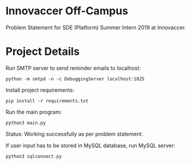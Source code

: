 # Innovaccer Off-Campus

Problem Statement for SDE (Platform) Summer Intern 2019 at Innovaccer.

# Project Details

Run SMTP server to send reminder emails to localhost:
```
python -m smtpd -n -c DebuggingServer localhost:1025
```

Install project requirements:
```
pip install -r requirements.txt
```

Run the main program:
```
python3 main.py
```

Status: Working successfully as per problem statement.

If user input has to be stored in MySQL database, run MySQL server:
```
python3 sqlconnect.py
```



